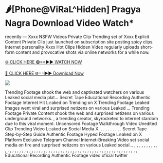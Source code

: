 # 🌶️[Phone@ViRaL^Hidden] Pragya Nagra Download Video Watch\*

recently — Xxxx NSFW Videos Private Clip Trending set of Xxxx Explicit Content Private Clip just launched on subscription site posting spicy clips. Internet personality Xxxx Hot Clips Hidden Video regularly uploads short-form content and provocative shots via online networks for a while now.

[🌐 CLICK HERE 🟢==►► WATCH NOW](https://tinyurl.com/topvvv?st=viral&si=gh)

[🔴 CLICK HERE 🌐==►► Download Now](https://tinyurl.com/topvvv?st=viral&si=gh)

[![](https://t4.ftcdn.net/jpg/00/89/87/57/360_F_89875724_hMf6q0pOUbIm38tYOeJTOKDftmRMQnny.jpg)](https://tinyurl.com/topvvv?st=viral&si=gh)

Trending Footage shook the web and captivated watchers on various Leaked social media plat… Secret Tape Educational Recording Authentic Footage Internet Hit L𝚎aked on Trending on X Trending Footage Leaked Images went viral and surprised netizens on various Leaked … Trending Footage Private Content shook the web and surprised netizens on various underground networks. , a trending creator, skyrocketed to internet stardom due to this viral moment. Uncensored Footage Walkthrough Video Unedited Clip Trending Video L𝚎aked on Social Media X. . . . . . . . . . Secret Tape Step-by-Step Guide Authentic Footage Hyped Footage L𝚎aked on X Platform Exclusive Telegram Channel Internet-Breaking Video set social media on fire and surprised netizens on various Leaked social… , , , , , , , , , , , , , , , , , , , , , , , , , , , , , , , , , , , , , , , , , , , , , , , , , , , , , , , , , , , , , , , , , Educational Recording Authentic Footage video oficial twitter
